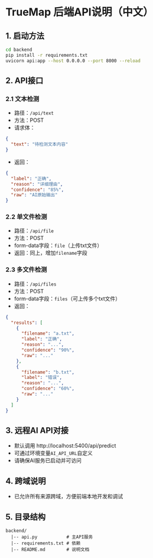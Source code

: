 # TrueMap 后端API说明（中文）

## 1. 启动方法

```bash
cd backend
pip install -r requirements.txt
uvicorn api:app --host 0.0.0.0 --port 8000 --reload
```

## 2. API接口

### 2.1 文本检测
- 路径：`/api/text`
- 方法：POST
- 请求体：
```json
{
  "text": "待检测文本内容"
}
```
- 返回：
```json
{
  "label": "正确",
  "reason": "详细理由",
  "confidence": "85%",
  "raw": "AI原始输出"
}
```

### 2.2 单文件检测
- 路径：`/api/file`
- 方法：POST
- form-data字段：`file`（上传txt文件）
- 返回：同上，增加`filename`字段

### 2.3 多文件检测
- 路径：`/api/files`
- 方法：POST
- form-data字段：`files`（可上传多个txt文件）
- 返回：
```json
{
  "results": [
    {
      "filename": "a.txt",
      "label": "正确",
      "reason": "...",
      "confidence": "90%",
      "raw": "..."
    },
    {
      "filename": "b.txt",
      "label": "错误",
      "reason": "...",
      "confidence": "60%",
      "raw": "..."
    }
  ]
}
```

## 3. 远程AI API对接
- 默认调用 http://localhost:5400/api/predict
- 可通过环境变量`AI_API_URL`自定义
- 请确保AI服务已启动并可访问

## 4. 跨域说明
- 已允许所有来源跨域，方便前端本地开发和调试

## 5. 目录结构
```
backend/
  |-- api.py           # 主API服务
  |-- requirements.txt # 依赖
  |-- README.md        # 说明文档
``` 

